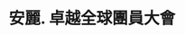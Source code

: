 ---
title: ' 安麗. 卓越全球團員大會'
type: '大畫面無接縫投影'
pictures: '["https://raw.githubusercontent.com/chyushya/cms-content/main/content/resources/images/1651160833340-1024-640-1.jpg","https://raw.githubusercontent.com/chyushya/cms-content/main/content/resources/images/1651160833365-1024-640-2.jpg"]'
---